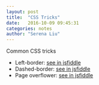 ```yaml
---
layout: post
title:  "CSS Tricks"
date:   2016-10-09 09:45:31 
categories: notes
author: "Serena Liu"
---
```

<p> Common CSS tricks</p>
<ul>
<li>Left-border: <a href="https://jsfiddle.net/SerenaL/vd64w93e/2/">see in jsfiddle</a></li>
<li>Dashed-border: <a href="https://jsfiddle.net/SerenaL/fo658r3k/5/">see in jsfiddle</a></li>
<li>Page overflower: <a href="https://jsfiddle.net/SerenaL/woomsmuf/28/">see in jsfiddle</a></li>
</ul>

